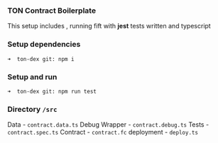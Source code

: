 ### TON Contract Boilerplate

This setup includes , running fift with **jest** tests written and typescript

### Setup dependencies
``` 
➜  ton-dex git: npm i 
```
### Setup and run
```
➜  ton-dex git: npm run test 
```

### Directory  `/src`

Data -          `contract.data.ts`
Debug Wrapper - `contract.debug.ts`
Tests -         `contract.spec.ts`
Contract -      `contract.fc`
deployment -    `deploy.ts`